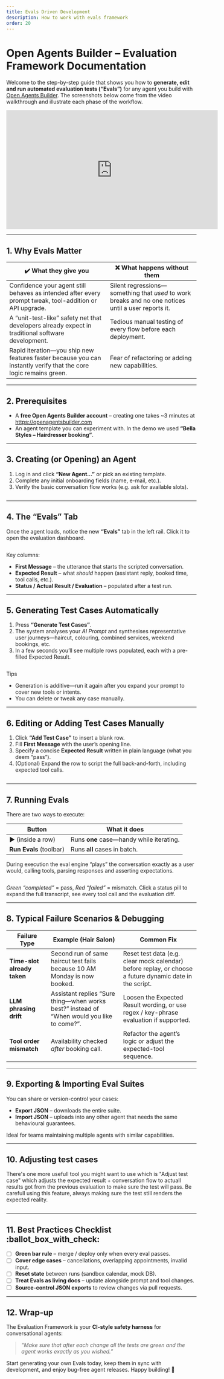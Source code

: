 ```yaml
---
title: Evals Driven Development
description: How to work with evals framework
order: 20
---
```


# Open Agents Builder – Evaluation Framework Documentation

Welcome to the step-by-step guide that shows you how to **generate, edit and run automated evaluation tests (“Evals”)** for any agent you build with [Open Agents Builder](https://openagentsbuilder.com).
The screenshots below come from the video walkthrough and illustrate each phase of the workflow.

<iframe width="560" height="315" src="https://www.youtube.com/embed/jcwm3BFIb2Y?si=PHyidPIdYRBzxlDW" title="YouTube video player" frameborder="0" allow="accelerometer; autoplay; clipboard-write; encrypted-media; gyroscope; picture-in-picture; web-share" referrerpolicy="strict-origin-when-cross-origin" allowfullscreen></iframe>

---

## 1. Why Evals Matter 

| ✔️ What they give you                                                                                            | :x: What happens without them                                                                       |
| ---------------------------------------------------------------------------------------------------------------- | --------------------------------------------------------------------------------------------------- |
| Confidence your agent still behaves as intended after every prompt tweak, tool-addition or API upgrade.          | Silent regressions—something that *used* to work breaks and no one notices until a user reports it. |
| A “unit-test-like” safety net that developers already expect in traditional software development.                | Tedious manual testing of every flow before each deployment.                                        |
| Rapid iteration—you ship new features faster because you can instantly verify that the core logic remains green. | Fear of refactoring or adding new capabilities.                                                     |

---

## 2. Prerequisites

* A **free Open Agents Builder account** – creating one takes \~3 minutes at https://openagentsbuilder.com
* An agent template you can experiment with. In the demo we used **“Bella Styles – Hairdresser booking”**.

---

## 3. Creating (or Opening) an Agent

1. Log in and click **“New Agent…”** or pick an existing template.
2. Complete any initial onboarding fields (name, e-mail, etc.).
3. Verify the basic conversation flow works (e.g. ask for available slots).

<Image alt="" src="../../../assets/tutorials/41.png" />

---

## 4. The “Evals” Tab

Once the agent loads, notice the new **“Evals”** tab in the left rail.
Click it to open the evaluation dashboard.

<Image alt="" src="../../../assets/tutorials/40.png" />

Key columns:

* **First Message** – the utterance that starts the scripted conversation.
* **Expected Result** – what *should* happen (assistant reply, booked time, tool calls, etc.).
* **Status / Actual Result / Evaluation** – populated after a test run.

---

## 5. Generating Test Cases Automatically

1. Press **“Generate Test Cases”**.
2. The system analyses your *AI Prompt* and synthesises representative user journeys—haircut, colouring, combined services, weekend bookings, etc.
3. In a few seconds you’ll see multiple rows populated, each with a pre-filled Expected Result.

<Image alt="" src="../../../assets/tutorials/42.png" />

Tips

* Generation is additive—run it again after you expand your prompt to cover new tools or intents.
* You can delete or tweak any case manually.

---

## 6. Editing or Adding Test Cases Manually

1. Click **“Add Test Case”** to insert a blank row.
2. Fill **First Message** with the user’s opening line.
3. Specify a concise **Expected Result** written in plain language (what you deem “pass”).
4. (Optional) Expand the row to script the full back-and-forth, including expected tool calls.

<Image alt="" src="../../../assets/tutorials/41.png" />

---

## 7. Running Evals

There are two ways to execute:

| Button                  | What it does                             |
| ----------------------- | ---------------------------------------- |
| ▶︎ (inside a row)       | Runs **one** case—handy while iterating. |
| **Run Evals** (toolbar) | Runs **all** cases in batch.             |

During execution the eval engine “plays” the conversation exactly as a user would, calling tools, parsing responses and asserting expectations.

<Image alt="" src="../../../assets/tutorials/46.png" />

*Green “completed”* = pass, *Red “failed”* = mismatch.
Click a status pill to expand the full transcript, see every tool call and the evaluation diff.

---

## 8. Typical Failure Scenarios & Debugging

| Failure Type                | Example (Hair Salon)                                                                       | Common Fix                                                                                               |
| --------------------------- | ------------------------------------------------------------------------------------------ | -------------------------------------------------------------------------------------------------------- |
| **Time-slot already taken** | Second run of same haircut test fails because 10 AM Monday is now booked.                  | Reset test data (e.g. clear mock calendar) before replay, or choose a future dynamic date in the script. |
| **LLM phrasing drift**      | Assistant replies “Sure thing—when works best?” instead of “When would you like to come?”. | Loosen the Expected Result wording, or use regex / key-phrase evaluation if supported.                   |
| **Tool order mismatch**     | Availability checked *after* booking call.                                                 | Refactor the agent’s logic or adjust the expected-tool sequence.                                         |

---

## 9. Exporting & Importing Eval Suites

You can share or version-control your cases:

* **Export JSON** – downloads the entire suite.
* **Import JSON** – uploads into any other agent that needs the same behavioural guarantees.

Ideal for teams maintaining multiple agents with similar capabilities.

---

## 10. Adjusting test cases

There's one more usefull tool you might want to use which is "Adjust test case" which adjusts the expected result + conversation flow to actuall results got from the previous evaluation to make sure the test will pass. Be carefull using this feature, always making sure the test still renders the expected reality.

<Image alt="" src="../../../assets/tutorials/47.png" />

---

## 11. Best Practices Checklist  \:ballot\_box\_with\_check:

* [ ] **Green bar rule** – merge / deploy only when every eval passes.
* [ ] **Cover edge cases** – cancellations, overlapping appointments, invalid input.
* [ ] **Reset state** between runs (sandbox calendar, mock DB).
* [ ] **Treat Evals as living docs** – update alongside prompt and tool changes.
* [ ] **Source-control JSON exports** to review changes via pull requests.

---

## 12. Wrap-up

The Evaluation Framework is your **CI-style safety harness** for conversational agents:

> *“Make sure that after each change all the tests are green and the agent works exactly as you wished.”*

Start generating your own Evals today, keep them in sync with development, and enjoy bug-free agent releases. Happy building! 🎉
